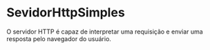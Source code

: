# SevidorHttpSimples
O servidor HTTP é capaz de interpretar uma requisição e enviar uma resposta pelo navegador do usuário.
